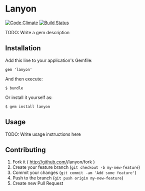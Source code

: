 # Lanyon

[![Code Climate](https://codeclimate.com/github/zellio/lanyon.png)](https://codeclimate.com/github/zellio/lanyon)
[![Build Status](https://travis-ci.org/zellio/lanyon.svg?branch=develop)](https://travis-ci.org/zellio/lanyon)

TODO: Write a gem description

## Installation

Add this line to your application's Gemfile:

    gem 'lanyon'

And then execute:

    $ bundle

Or install it yourself as:

    $ gem install lanyon

## Usage

TODO: Write usage instructions here

## Contributing

1. Fork it ( http://github.com/<my-github-username>/lanyon/fork )
2. Create your feature branch (`git checkout -b my-new-feature`)
3. Commit your changes (`git commit -am 'Add some feature'`)
4. Push to the branch (`git push origin my-new-feature`)
5. Create new Pull Request
